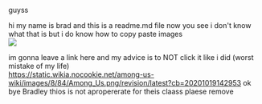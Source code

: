 guyss

hi my name is brad and this is a readme.md file now you see i don't know what that is but i do know how to copy paste images
<br>
<img src="https://upload.wikimedia.org/wikipedia/en/9/9a/Trollface_non-free.png">

im gonna leave a link here and my advice is to NOT click it like i did (worst mistake of my life)
<br>
https://static.wikia.nocookie.net/among-us-wiki/images/8/84/Among_Us.png/revision/latest?cb=20201019142953
ok bye
 Bradley thios is not apropererate for theis claass plaese remove
